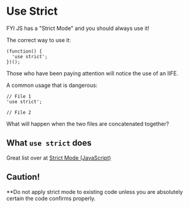 # Use Strict

FYI JS has a "Strict Mode" and you should always use it!

The correct way to use it:

```JS
(function() {
  'use strict';
})();
```

Those who have been paying attention will notice the use of an IIFE.

A common usage that is dangerous:

```JS
// File 1
'use strict';

// File 2
```

What will happen when the two files are concatenated together?

## What `use strict` does

Great list over at [Strict Mode (JavaScript)](https://msdn.microsoft.com/en-us/library/ie/br230269(v=vs.94).aspx)

## Caution!

**Do not apply strict mode to existing code unless you are absolutely certain the code confirms properly.
